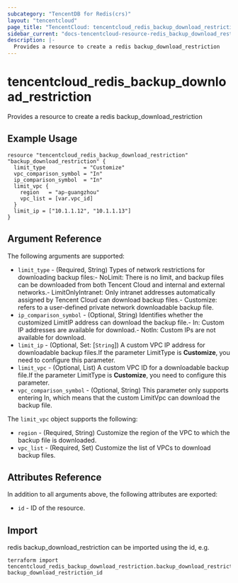 ```yaml
---
subcategory: "TencentDB for Redis(crs)"
layout: "tencentcloud"
page_title: "TencentCloud: tencentcloud_redis_backup_download_restriction"
sidebar_current: "docs-tencentcloud-resource-redis_backup_download_restriction"
description: |-
  Provides a resource to create a redis backup_download_restriction
---
```


# tencentcloud_redis_backup_download_restriction

Provides a resource to create a redis backup_download_restriction

## Example Usage

```hcl
resource "tencentcloud_redis_backup_download_restriction" "backup_download_restriction" {
  limit_type            = "Customize"
  vpc_comparison_symbol = "In"
  ip_comparison_symbol  = "In"
  limit_vpc {
    region   = "ap-guangzhou"
    vpc_list = [var.vpc_id]
  }
  limit_ip = ["10.1.1.12", "10.1.1.13"]
}
```

## Argument Reference

The following arguments are supported:

* `limit_type` - (Required, String) Types of network restrictions for downloading backup files:- NoLimit: There is no limit, and backup files can be downloaded from both Tencent Cloud and internal and external networks.- LimitOnlyIntranet: Only intranet addresses automatically assigned by Tencent Cloud can download backup files.- Customize: refers to a user-defined private network downloadable backup file.
* `ip_comparison_symbol` - (Optional, String) Identifies whether the customized LimitIP address can download the backup file.- In: Custom IP addresses are available for download.- NotIn: Custom IPs are not available for download.
* `limit_ip` - (Optional, Set: [`String`]) A custom VPC IP address for downloadable backup files.If the parameter LimitType is **Customize**, you need to configure this parameter.
* `limit_vpc` - (Optional, List) A custom VPC ID for a downloadable backup file.If the parameter LimitType is **Customize**, you need to configure this parameter.
* `vpc_comparison_symbol` - (Optional, String) This parameter only supports entering In, which means that the custom LimitVpc can download the backup file.

The `limit_vpc` object supports the following:

* `region` - (Required, String) Customize the region of the VPC to which the backup file is downloaded.
* `vpc_list` - (Required, Set) Customize the list of VPCs to download backup files.

## Attributes Reference

In addition to all arguments above, the following attributes are exported:

* `id` - ID of the resource.



## Import

redis backup_download_restriction can be imported using the id, e.g.

```
terraform import tencentcloud_redis_backup_download_restriction.backup_download_restriction backup_download_restriction_id
```

